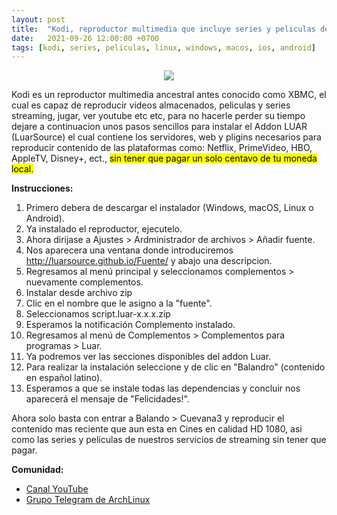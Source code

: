```yaml
---
layout: post
title:  "Kodi, reproductor multimedia que incluye series y peliculas de Netflix."
date:   2021-09-26 12:00:00 +0700
tags: [kodi, series, peliculas, linux, windows, macos, ios, android]
---
```


<center>
<img src="https://raw.githubusercontent.com/mxhectorvega/mxhectorvega.github.io/master/_posts/kodi-series-y-peliculas/baner-kodi.png" style="max-width:90%;width:auto;height:auto;">
</center>

Kodi es un reproductor multimedia ancestral antes conocido como XBMC, el cual es capaz de reproducir videos almacenados, peliculas y series streaming, jugar, ver youtube etc etc, para no hacerle perder su tiempo dejare a continuacion unos pasos sencillos para instalar el Addon LUAR (LuarSource) el cual contiene los servidores, web y pligins necesarios para reproducir contenido de las plataformas como: Netflix, PrimeVideo, HBO, AppleTV, Disney+, ect., <mark> sin tener que pagar un solo centavo de tu moneda local.</mark>

**Instrucciones:**
1. Primero debera de descargar el instalador (Windows, macOS, Linux o Android).
2. Ya instalado el reproductor, ejecutelo.
3. Ahora dirijase a Ajustes > Ardministrador de archivos > Añadir fuente. 
4. Nos aparecera una ventana donde introduciremos http://luarsource.github.io/Fuente/ y abajo una descripcion.
5. Regresamos al menú principal y seleccionamos complementos > nuevamente complementos.
6. Instalar desde archivo zip
7. Clic en el nombre que le asigno a la "fuente".
8. Seleccionamos script.luar-x.x.x.zip
9. Esperamos la notificación Complemento instalado.
10. Regresamos al menú de Complementos > Complementos para programas > Luar.
11. Ya podremos ver las secciones disponibles del addon Luar.
12. Para realizar la instalación seleccione y de clic en "Balandro" (contenido en español latino).
13. Esperamos a que se instale todas las dependencias y concluir nos aparecerá el mensaje de "Felicidades!".


Ahora solo basta con entrar a Balando > Cuevana3 y reproducir el contenido mas reciente que aun esta en Cines en calidad HD 1080, asi como las series y peliculas de nuestros servicios de streaming sin tener que pagar.

**Comunidad:**
- [Canal YouTube](https://youtube.com/mxhectorvega)
- [Grupo Telegram de ArchLinux](https://t.me/archLinuxes)

